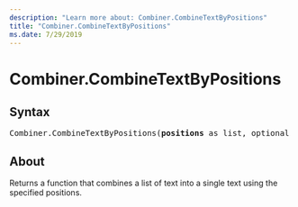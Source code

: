 ```yaml
---
description: "Learn more about: Combiner.CombineTextByPositions"
title: "Combiner.CombineTextByPositions"
ms.date: 7/29/2019
---
```

# Combiner.CombineTextByPositions

## Syntax

<pre>
Combiner.CombineTextByPositions(<b>positions</b> as list, optional <b>template</b> as nullable text) as function 
</pre>
  
## About  
Returns a function that combines a list of text into a single text using the specified positions. 
 
